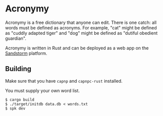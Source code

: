 # Acronymy

Acronymy is a free dictionary that anyone can edit.
There is one catch: all words must be defined
as acronyms.
For example, "cat" might be defined as "cuddly adapted tiger"
and "dog" might be defined as "dutiful obedient guardian".


Acronymy is written in Rust and can be deployed as a web app on the
[Sandstorm](https://sandstorm.io) platform.


## Building

Make sure that you have `capnp` and `capnpc-rust` installed.

You must supply your own word list.

```
$ cargo build
$ ./target/initdb data.db < words.txt
$ spk dev
```